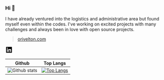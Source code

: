 ### Hi 👋



I have already ventured into the logistics and administrative area but found myself even within the codes. I've working on excited projects with many challenges and always been in love with open source projects.

> [orivelton.com](https://orivelton.com/)

[![Linkedin Icon](./linkedin.svg)](https://www.linkedin.com/in/orivelton/)


Github | Top Langs
--- | ---
![Github stats](https://github-readme-stats.vercel.app/api?username=orivelton&count_private=true&show_icons=true) | [![Top Langs](https://github-readme-stats.vercel.app/api/top-langs/?username=orivelton&hide=php)](https://github.com/orivelton)

